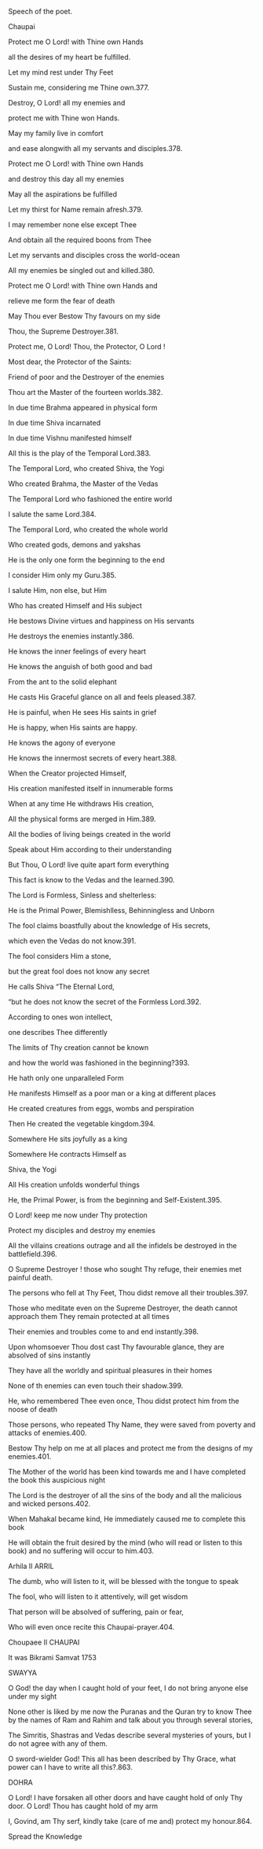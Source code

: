Speech of the poet.

Chaupai

Protect me O Lord! with Thine own Hands

all the desires of my heart be fulfilled.

Let my mind rest under Thy Feet

Sustain me, considering me Thine own.377.

Destroy, O Lord! all my enemies and

protect me with Thine won Hands.

May my family live in comfort

and ease alongwith all my servants and disciples.378.

Protect me O Lord! with Thine own Hands

and destroy this day all my enemies

May all the aspirations be fulfilled

Let my thirst for Name remain afresh.379.

I may remember none else except Thee

And obtain all the required boons from Thee

Let my servants and disciples cross the world-ocean

All my enemies be singled out and killed.380.

Protect me O Lord! with Thine own Hands and

relieve me form the fear of death

May Thou ever Bestow Thy favours on my side


Thou, the Supreme Destroyer.381.

Protect me, O Lord! Thou, the Protector, O Lord !

Most dear, the Protector of the Saints:

Friend of poor and the Destroyer of the
enemies

Thou art the Master of the fourteen worlds.382.

In due time Brahma appeared in physical form

In due time Shiva incarnated

In due time Vishnu manifested himself

All this is the play of the Temporal Lord.383.

The Temporal Lord, who created Shiva, the Yogi

Who created Brahma, the Master of the Vedas

The Temporal Lord who fashioned the entire world

I salute the same Lord.384.

The Temporal Lord, who created the whole world

Who created gods, demons and yakshas

He is the only one form the beginning to the end

I consider Him only my Guru.385.

I salute Him, non else, but Him

Who has created Himself and His subject

He bestows Divine virtues and happiness on His servants

He destroys the enemies instantly.386.

He knows the inner feelings of every heart

He knows the anguish of both good and bad

From the ant to the solid elephant

He casts His Graceful glance on all and feels pleased.387.

He is painful, when He sees His saints in grief

He is happy, when His saints are happy.

He knows the agony of everyone

He knows the innermost secrets of every heart.388.

When the Creator projected Himself,

His creation manifested itself in innumerable forms

When at any time He withdraws His creation,


All the physical forms are merged in Him.389.

All the bodies of living beings created in the world

Speak about Him according to their understanding

But Thou, O Lord! live quite apart form everything

This fact is know to the Vedas and the
learned.390.

The Lord is Formless, Sinless and shelterless:

He is the Primal Power, Blemishlless, Behinningless and Unborn

The fool claims boastfully about the knowledge of His secrets,

which even the Vedas do not know.391.

The fool considers Him a stone,

but the great fool does not know any secret

He calls Shiva “The Eternal Lord,

“but he does not know the secret of the Formless Lord.392.

According to ones won intellect,

one describes Thee differently

The limits of Thy creation cannot be known

and how the world was fashioned in the beginning?393.

He hath only one unparalleled Form

He manifests Himself as a poor man or a king at different places

He created creatures from eggs, wombs and perspiration

Then He created the vegetable kingdom.394.

Somewhere He sits joyfully as a king

Somewhere He contracts Himself as

Shiva, the Yogi

All His creation unfolds wonderful things

He, the Primal Power, is from the beginning and Self-Existent.395.

O Lord! keep me now under Thy protection

Protect my disciples and destroy my enemies

All the villains creations outrage and all the infidels be destroyed in the battlefield.396.

O Supreme Destroyer ! those who sought Thy refuge, their enemies met painful death.

The persons who fell at Thy Feet, Thou didst remove all their troubles.397.

Those who meditate even on the Supreme Destroyer, the death cannot approach them
They remain protected at all times

Their enemies and troubles come to and end instantly.398.

Upon whomsoever Thou dost cast Thy favourable glance, they are absolved of sins instantly

They have all the worldly and spiritual pleasures in their homes

None of th enemies can even touch their shadow.399.

He, who remembered Thee even once, Thou didst protect him from the noose of death

Those persons, who repeated Thy Name, they were saved from poverty and attacks of enemies.400.

Bestow Thy help on me at all places and protect me from the designs of my enemies.401.

The Mother of the world has been kind towards me and I have completed the book this auspicious night

The Lord is the destroyer of all the sins of the body and all the malicious and wicked persons.402.

When Mahakal became kind, He immediately caused me to complete this book

He will obtain the fruit desired by the mind (who will read or listen to this book) and no suffering will occur to him.403.

Arhila II
ARRIL

The dumb, who will listen to it, will be blessed with the tongue to speak

The fool, who will listen to it attentively, will get wisdom

That person will be absolved of suffering, pain or fear,

Who will even once recite this Chaupai-prayer.404.

Choupaee II
CHAUPAI

It was Bikrami Samvat 1753

SWAYYA

O God! the day when I caught hold of your feet, I do not bring anyone else under my sight

None other is liked by me now the Puranas and the Quran try to know Thee by the names of Ram and Rahim and talk about you through several stories,

The Simritis, Shastras and Vedas describe several mysteries of yours, but I do not agree with any of them.

O sword-wielder God! This all has been described by Thy Grace, what power can I have to write all this?.863.

DOHRA

O Lord! I have forsaken all other doors and have caught hold of only Thy door. O Lord! Thou has caught hold of my arm

I, Govind, am Thy serf, kindly take (care of me and) protect my honour.864.

Spread the Knowledge